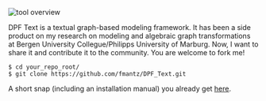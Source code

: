 

![tool overview](https://raw.githubusercontent.com/fmantz/DPF_Text/master/doc/images/00_Overview_Perspective.png)

DPF Text is a textual graph-based modeling framework. 
It has been a side product on my research on modeling and algebraic graph transformations at Bergen University Collegue/Philipps University of Marburg.
Now, I want to share it and contribute it to the community. You are welcome to fork me!

```
$ cd your_repo_root/
$ git clone https://github.com/fmantz/DPF_Text.git
```

A short snap (including an installation manual) you already get [here](https://raw.githubusercontent.com/fmantz/DPF_Text/master/doc/DPF_Text.pdf).